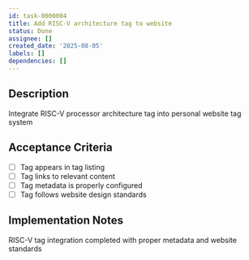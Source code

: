 ```yaml
---
id: task-0000004
title: Add RISC-V architecture tag to website
status: Done
assignee: []
created_date: '2025-08-05'
labels: []
dependencies: []
---
```


## Description

Integrate RISC-V processor architecture tag into personal website tag system

## Acceptance Criteria

- [ ] Tag appears in tag listing
- [ ] Tag links to relevant content
- [ ] Tag metadata is properly configured
- [ ] Tag follows website design standards

## Implementation Notes

RISC-V tag integration completed with proper metadata and website standards
